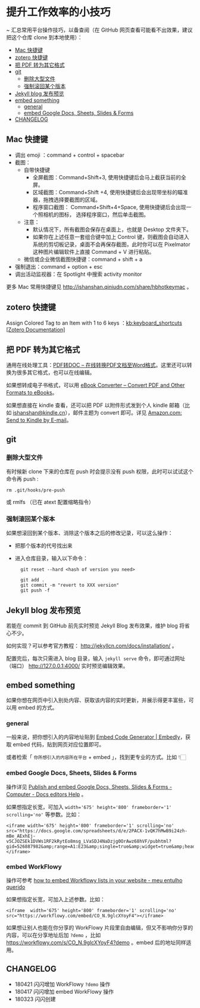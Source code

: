 

# 提升工作效率的小技巧

~ 汇总常用平台操作技巧，以备查阅（在 GitHub 网页查看可能看不出效果，建议把这个仓库 clone 到本地使用）：

<!-- START doctoc generated TOC please keep comment here to allow auto update -->
<!-- DON'T EDIT THIS SECTION, INSTEAD RE-RUN doctoc TO UPDATE -->


- [Mac 快捷键](#mac-%E5%BF%AB%E6%8D%B7%E9%94%AE)
- [zotero 快捷键](#zotero-%E5%BF%AB%E6%8D%B7%E9%94%AE)
- [把 PDF 转为其它格式](#%E6%8A%8A-pdf-%E8%BD%AC%E4%B8%BA%E5%85%B6%E5%AE%83%E6%A0%BC%E5%BC%8F)
- [git](#git)
  - [删除大型文件](#%E5%88%A0%E9%99%A4%E5%A4%A7%E5%9E%8B%E6%96%87%E4%BB%B6)
  - [强制滚回某个版本](#%E5%BC%BA%E5%88%B6%E6%BB%9A%E5%9B%9E%E6%9F%90%E4%B8%AA%E7%89%88%E6%9C%AC)
- [Jekyll blog 发布预览](#jekyll-blog-%E5%8F%91%E5%B8%83%E9%A2%84%E8%A7%88)
- [embed something](#embed-something)
  - [general](#general)
  - [embed Google Docs, Sheets, Slides & Forms](#embed-google-docs-sheets-slides--forms)
- [CHANGELOG](#changelog)

<!-- END doctoc generated TOC please keep comment here to allow auto update -->

## Mac 快捷键

- 调出 emoji ：command + control + spacebar
- 截图：
	- 自带快捷键	
		- 全屏截图：Command+Shift+3, 使用快捷键后会马上截获当前的全屏。
		- 区域截图：Command+Shift +4, 使用快捷键后会出现带坐标的瞄准器，拖拽选择要截图的区域。
		- 程序窗口截图： Command+Shift+4+Space, 使用快捷键后会出现一个照相机的图标， 选择程序窗口，然后单击截图。
	- 注意： 
		- 默认情况下，所有截图会保存在桌面上，也就是 Desktop 文件夹下。
		- 如果你在上述任意一套组合键中加上 Control 键，则截图会自动进入系统的剪切板记录，桌面不会再保存截图，此时你可以在 Pixelmator 这种图片编辑软件上直接 Command + V 进行粘贴。
	- 微信或企业微信截图快捷键：command + shift + a
- 强制退出：command + option + esc
- 调出活动监视器：在 Spotlight 中搜索 activity monitor

更多 Mac 常用快捷键见 http://ishanshan.qiniudn.com/share/hbhotkeymac 。

## zotero 快捷键

Assign Colored Tag to an Item with 1 to 6 keys 
：[kb:keyboard_shortcuts [Zotero Documentation]](https://www.zotero.org/support/kb/keyboard_shortcuts)

## 把 PDF 转为其它格式

通用在线处理工具：[PDF转DOC – 在线转换PDF文档至Word格式](http://pdf2doc.com/zh/)。这里还可以转换为很多其它格式，也可以在线编辑。


如果想转成电子书格式，可以用 [eBook Converter – Convert PDF and Other Formats to eBooks](http://toepub.com/)。

如果想直接在 kindle 查看，还可以把 PDF 以附件形式发到个人 kindle 邮箱（比如 ishanshan@kindle.cn），邮件主题为 convert 即可。详见 [Amazon.com: Send to Kindle by E-mail](https://www.amazon.com/gp/sendtokindle/email)。


## git 

### 删除大型文件

有时候新 clone 下来的仓库在 push 时会提示没有 push 权限，此时可以试试这个命令再 push :

	rm .git/hooks/pre-push 

或 rmlfs （已在 atext 配置缩略指令） 

### 强制滚回某个版本 

如果想滚回到某个版本、消除这个版本之后的修改记录，可以这么操作：

- 把那个版本的代号找出来
- 进入仓库目录，输入以下命令：

		git reset --hard <hash of version you need>
		
		git add .
		git commit -m "revert to XXX version"
		git push -f




## Jekyll blog 发布预览

若能在 commit 到 GitHub 前先实时预览 Jekyll Blog 发布效果，维护 blog 将省心不少。

如何实现？可以参考官方教程： http://jekyllcn.com/docs/installation/ 。

配置完后，每次只需进入 blog 目录，输入 `jekyll serve` 命令，即可通过网址（端口） http://127.0.0.1:4000/ 实时预览编辑效果。

## embed something

如果你想在网页中引入别处内容、获取该内容的实时更新，并展示得更丰富些，可以用 embed 的方式。

### general

一般来说，把你想引入的内容地址贴到 [Embed Code Generator | Embedly](http://embed.ly/code)，获取 embed 代码，贴到网页对应位置即可。

或者检索「  `你所想引入的内容所在平台` + embed 」，找到更专业的方式。比如 👇🏻

### embed Google Docs, Sheets, Slides & Forms

操作详见 [Publish and embed Google Docs, Sheets, Slides & Forms - Computer - Docs editors Help](https://support.google.com/docs/answer/37579?co=GENIE.Platform%3DDesktop&hl=en&oco=1) 。

如果想指定长宽，可加入 `width='675' height='800' frameborder='1' scrolling='no'` 等参数。比如：


	<iframe width='675' height='800' frameborder='1' scrolling='no' src="https://docs.google.com/spreadsheets/d/e/2PACX-1vQK7hMwB9i24zh-mBe_AExhEj-v5CJOZSEk1DVWs1RF2kRytEo8msg_LVaSDJ4NaDzjg0OrAwz68hVF/pubhtml?gid=526887982&amp;range=A1:E23&amp;single=true&amp;widget=true&amp;headers=false"></iframe>

### embed WorkFlowy 

操作可参考 [how to embed Workflowy lists in your website - meu entulho querido](http://entulho.fiatjaf.alhur.es/guias/how-to-embed-workflowy-lists-in-your-website/)

如果想指定长宽，可加入上述参数。比如：

	<iframe  width='675' height='800' frameborder='1' scrolling='no' src="https://workflowy.com/embed/CO_N.9glcXYoyF4"></iframe>
	
如果想让别人也能在你分享的 WorkFlowy 片段里自由编辑，但又不影响你分享的内容，可以在分享地址后加 `?demo` ，比如 https://workflowy.com/s/CO_N.9glcXYoyF4?demo 。embed 后的地址同样适用。

## CHANGELOG 

- 180421 闪闪增加 WorkFlowy `?demo` 操作
- 180417 闪闪增加 embed WorkFlowy 操作
- 180323 闪闪创建

